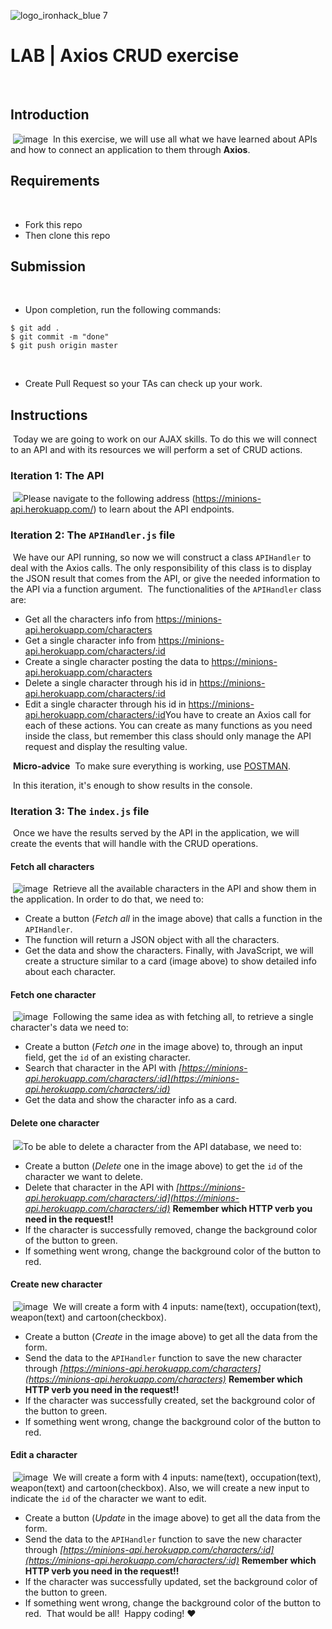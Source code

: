 ![logo_ironhack_blue 7](https://user-images.githubusercontent.com/23629340/40541063-a07a0a8a-601a-11e8-91b5-2f13e4e6b441.png)
​
# LAB | Axios CRUD exercise
​
## Introduction
​
![image](https://user-images.githubusercontent.com/23629340/36733655-8c9903fa-1bd1-11e8-82f7-d425ab140c09.png)
​
In this exercise, we will use all what we have learned about APIs and how to connect an application to them through **Axios**.
​
## Requirements
​
- Fork this repo
- Then clone this repo
​
## Submission
​
- Upon completion, run the following commands:
​
```
$ git add .
$ git commit -m "done"
$ git push origin master
```
​
- Create Pull Request so your TAs can check up your work.
​
## Instructions
​
Today we are going to work on our AJAX skills. To do this we will connect to an API and with its resources we will perform a set of CRUD actions.
​
### Iteration 1: The API
​
![](https://s3-eu-west-1.amazonaws.com/ih-materials/uploads/upload_99257e2c4240770e6b4bdd406d943ac8.png)
​
Please navigate to the following address (https://minions-api.herokuapp.com/) to learn about the API endpoints.
​
### Iteration 2: The `APIHandler.js` file
​
We have our API running, so now we will construct a class `APIHandler` to deal with the Axios calls. The only responsibility of this class is to display the JSON result that comes from the API, or give the needed information to the API via a function argument.
​
The functionalities of the `APIHandler` class are:
​
- Get all the characters info from https://minions-api.herokuapp.com/characters
- Get a single character info from https://minions-api.herokuapp.com/characters/:id
- Create a single character posting the data to https://minions-api.herokuapp.com/characters
- Delete a single character through his id in https://minions-api.herokuapp.com/characters/:id
- Edit a single character through his id in https://minions-api.herokuapp.com/characters/:id
​
You have to create an Axios call for each of these actions. You can create as many functions as you need inside the class, but remember this class should only manage the API request and display the resulting value.
​
<!-- :::success -->
​
**Micro-advice**
​
To make sure everything is working, use [POSTMAN](https://www.getpostman.com/).
​
<!-- ::: -->
​
In this iteration, it's enough to show results in the console.
​
### Iteration 3: The `index.js` file
​
Once we have the results served by the API in the application, we will create the events that will handle with the CRUD operations.
​
#### Fetch all characters
​
![image](https://user-images.githubusercontent.com/23629340/36733634-7b6b6dca-1bd1-11e8-9803-5282681159ba.png)
​
Retrieve all the available characters in the API and show them in the application. In order to do that, we need to:
​
- Create a button (_Fetch all_ in the image above) that calls a function in the `APIHandler`.
- The function will return a JSON object with all the characters.
- Get the data and show the characters. Finally, with JavaScript, we will create a structure similar to a card (image above) to show detailed info about each character.
​
#### Fetch one character
​
![image](https://user-images.githubusercontent.com/23629340/36733678-97ecd42a-1bd1-11e8-8e60-6aab38d632a0.png)
​
Following the same idea as with fetching all, to retrieve a single character's data we need to:
​
- Create a button (_Fetch one_ in the image above) to, through an input field, get the `id` of an existing character.
- Search that character in the API with _[https://minions-api.herokuapp.com/characters/:id](https://minions-api.herokuapp.com/characters/:id)_
- Get the data and show the character info as a card.
​
#### Delete one character
​
![](https://s3-eu-west-1.amazonaws.com/ih-materials/uploads/upload_3d893f20f95e5b13369375cdfd7900a5.png)
​
To be able to delete a character from the API database, we need to:
​
- Create a button (_Delete_ one in the image above) to get the `id` of the character we want to delete.
- Delete that character in the API with _[https://minions-api.herokuapp.com/characters/:id](https://minions-api.herokuapp.com/characters/:id)_
   <!-- :::danger -->
  **Remember which HTTP verb you need in the request!!**
   <!-- ::: -->
- If the character is successfully removed, change the background color of the button to green.
- If something went wrong, change the background color of the button to red.
​
#### Create new character
​
![image](https://user-images.githubusercontent.com/23629340/36733698-a7c64f8e-1bd1-11e8-9b7d-b37c7a800a27.png)
​
We will create a form with 4 inputs: name(text), occupation(text), weapon(text) and cartoon(checkbox).
​
- Create a button (_Create_ in the image above) to get all the data from the form.
- Send the data to the `APIHandler` function to save the new character through _[https://minions-api.herokuapp.com/characters](https://minions-api.herokuapp.com/characters)_
   <!-- :::danger -->
  **Remember which HTTP verb you need in the request!!**
   <!-- ::: -->
- If the character was successfully created, set the background color of the button to green.
- If something went wrong, change the background color of the button to red.
​
#### Edit a character
​
![image](https://user-images.githubusercontent.com/23629340/36733714-b6257b36-1bd1-11e8-8518-c3f7e2ba034c.png)
​
We will create a form with 4 inputs: name(text), occupation(text), weapon(text) and cartoon(checkbox). Also, we will create a new input to indicate the `id` of the character we want to edit.
​
- Create a button (_Update_ in the image above) to get all the data from the form.
- Send the data to the `APIHandler` function to save the new character through _[https://minions-api.herokuapp.com/characters/:id](https://minions-api.herokuapp.com/characters/:id)_
   <!-- :::danger -->
  **Remember which HTTP verb you need in the request!!**
   <!-- ::: -->
- If the character was successfully updated, set the background color of the button to green.
- If something went wrong, change the background color of the button to red.
​
That would be all!
​
Happy coding! :heart:
